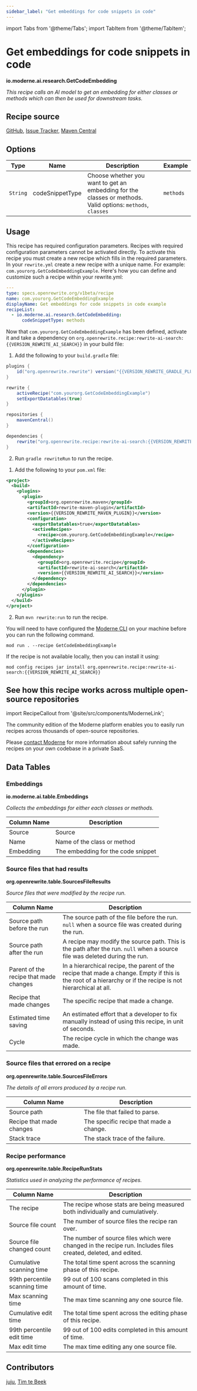 ```yaml
---
sidebar_label: "Get embeddings for code snippets in code"
---
```


import Tabs from '@theme/Tabs';
import TabItem from '@theme/TabItem';

# Get embeddings for code snippets in code

**io.moderne.ai.research.GetCodeEmbedding**

_This recipe calls an AI model to get an embedding for either classes or methods which can then be used for downstream tasks._

## Recipe source

[GitHub](https://github.com/openrewrite/rewrite-ai-search/blob/main/src/main/java/io/moderne/ai/research/GetCodeEmbedding.java), [Issue Tracker](https://github.com/openrewrite/rewrite-ai-search/issues), [Maven Central](https://central.sonatype.com/artifact/org.openrewrite.recipe/rewrite-ai-search/)

## Options

| Type | Name | Description | Example |
| -- | -- | -- | -- |
| `String` | codeSnippetType | Choose whether you want to get an embedding for the classes or methods. Valid options: `methods`, `classes` | `methods` |


## Usage

This recipe has required configuration parameters. Recipes with required configuration parameters cannot be activated directly. To activate this recipe you must create a new recipe which fills in the required parameters. In your `rewrite.yml` create a new recipe with a unique name. For example: `com.yourorg.GetCodeEmbeddingExample`.
Here's how you can define and customize such a recipe within your rewrite.yml:
```yaml title="rewrite.yml"
---
type: specs.openrewrite.org/v1beta/recipe
name: com.yourorg.GetCodeEmbeddingExample
displayName: Get embeddings for code snippets in code example
recipeList:
  - io.moderne.ai.research.GetCodeEmbedding:
      codeSnippetType: methods
```

Now that `com.yourorg.GetCodeEmbeddingExample` has been defined, activate it and take a dependency on `org.openrewrite.recipe:rewrite-ai-search:{{VERSION_REWRITE_AI_SEARCH}}` in your build file:
<Tabs groupId="projectType">
<TabItem value="gradle" label="Gradle">

1. Add the following to your `build.gradle` file:

```groovy title="build.gradle"
plugins {
    id("org.openrewrite.rewrite") version("{{VERSION_REWRITE_GRADLE_PLUGIN}}")
}

rewrite {
    activeRecipe("com.yourorg.GetCodeEmbeddingExample")
    setExportDatatables(true)
}

repositories {
    mavenCentral()
}

dependencies {
    rewrite("org.openrewrite.recipe:rewrite-ai-search:{{VERSION_REWRITE_AI_SEARCH}}")
}
```
2. Run `gradle rewriteRun` to run the recipe.
</TabItem>
<TabItem value="maven" label="Maven">

1. Add the following to your `pom.xml` file:

```xml title="pom.xml"
<project>
  <build>
    <plugins>
      <plugin>
        <groupId>org.openrewrite.maven</groupId>
        <artifactId>rewrite-maven-plugin</artifactId>
        <version>{{VERSION_REWRITE_MAVEN_PLUGIN}}</version>
        <configuration>
          <exportDatatables>true</exportDatatables>
          <activeRecipes>
            <recipe>com.yourorg.GetCodeEmbeddingExample</recipe>
          </activeRecipes>
        </configuration>
        <dependencies>
          <dependency>
            <groupId>org.openrewrite.recipe</groupId>
            <artifactId>rewrite-ai-search</artifactId>
            <version>{{VERSION_REWRITE_AI_SEARCH}}</version>
          </dependency>
        </dependencies>
      </plugin>
    </plugins>
  </build>
</project>
```
2. Run `mvn rewrite:run` to run the recipe.
</TabItem>
<TabItem value="moderne-cli" label="Moderne CLI">

You will need to have configured the [Moderne CLI](https://docs.moderne.io/user-documentation/moderne-cli/getting-started/cli-intro) on your machine before you can run the following command.

```shell title="shell"
mod run . --recipe GetCodeEmbeddingExample
```

If the recipe is not available locally, then you can install it using:
```shell
mod config recipes jar install org.openrewrite.recipe:rewrite-ai-search:{{VERSION_REWRITE_AI_SEARCH}}
```
</TabItem>
</Tabs>

## See how this recipe works across multiple open-source repositories

import RecipeCallout from '@site/src/components/ModerneLink';

<RecipeCallout link="https://app.moderne.io/recipes/io.moderne.ai.research.GetCodeEmbedding" />

The community edition of the Moderne platform enables you to easily run recipes across thousands of open-source repositories.

Please [contact Moderne](https://moderne.io/product) for more information about safely running the recipes on your own codebase in a private SaaS.
## Data Tables

### Embeddings
**io.moderne.ai.table.Embeddings**

_Collects the embeddings for either each classes or methods._

| Column Name | Description |
| ----------- | ----------- |
| Source | Source |
| Name | Name of the class or method |
| Embedding | The embedding for the code snippet |

### Source files that had results
**org.openrewrite.table.SourcesFileResults**

_Source files that were modified by the recipe run._

| Column Name | Description |
| ----------- | ----------- |
| Source path before the run | The source path of the file before the run. `null` when a source file was created during the run. |
| Source path after the run | A recipe may modify the source path. This is the path after the run. `null` when a source file was deleted during the run. |
| Parent of the recipe that made changes | In a hierarchical recipe, the parent of the recipe that made a change. Empty if this is the root of a hierarchy or if the recipe is not hierarchical at all. |
| Recipe that made changes | The specific recipe that made a change. |
| Estimated time saving | An estimated effort that a developer to fix manually instead of using this recipe, in unit of seconds. |
| Cycle | The recipe cycle in which the change was made. |

### Source files that errored on a recipe
**org.openrewrite.table.SourcesFileErrors**

_The details of all errors produced by a recipe run._

| Column Name | Description |
| ----------- | ----------- |
| Source path | The file that failed to parse. |
| Recipe that made changes | The specific recipe that made a change. |
| Stack trace | The stack trace of the failure. |

### Recipe performance
**org.openrewrite.table.RecipeRunStats**

_Statistics used in analyzing the performance of recipes._

| Column Name | Description |
| ----------- | ----------- |
| The recipe | The recipe whose stats are being measured both individually and cumulatively. |
| Source file count | The number of source files the recipe ran over. |
| Source file changed count | The number of source files which were changed in the recipe run. Includes files created, deleted, and edited. |
| Cumulative scanning time | The total time spent across the scanning phase of this recipe. |
| 99th percentile scanning time | 99 out of 100 scans completed in this amount of time. |
| Max scanning time | The max time scanning any one source file. |
| Cumulative edit time | The total time spent across the editing phase of this recipe. |
| 99th percentile edit time | 99 out of 100 edits completed in this amount of time. |
| Max edit time | The max time editing any one source file. |


## Contributors
[juju](mailto:justine.gehring@gmail.com), [Tim te Beek](mailto:tim@moderne.io)

